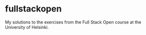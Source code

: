 # fullstackopen
My solutions to the exercises from the Full Stack Open course at the University of Helsinki.
